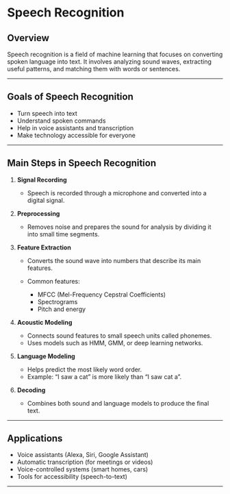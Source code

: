 # Speech Recognition

## Overview

Speech recognition is a field of machine learning that focuses on converting spoken language into text.
It involves analyzing sound waves, extracting useful patterns, and matching them with words or sentences.

---

## Goals of Speech Recognition

* Turn speech into text
* Understand spoken commands
* Help in voice assistants and transcription
* Make technology accessible for everyone

---

## Main Steps in Speech Recognition

1. **Signal Recording**

   * Speech is recorded through a microphone and converted into a digital signal.

2. **Preprocessing**

   * Removes noise and prepares the sound for analysis by dividing it into small time segments.

3. **Feature Extraction**

   * Converts the sound wave into numbers that describe its main features.
   * Common features:

     * MFCC (Mel-Frequency Cepstral Coefficients)
     * Spectrograms
     * Pitch and energy

4. **Acoustic Modeling**

   * Connects sound features to small speech units called phonemes.
   * Uses models such as HMM, GMM, or deep learning networks.

5. **Language Modeling**

   * Helps predict the most likely word order.
   * Example: “I saw a cat” is more likely than “I saw cat a”.

6. **Decoding**

   * Combines both sound and language models to produce the final text.

---

## Applications

* Voice assistants (Alexa, Siri, Google Assistant)
* Automatic transcription (for meetings or videos)
* Voice-controlled systems (smart homes, cars)
* Tools for accessibility (speech-to-text)

---
